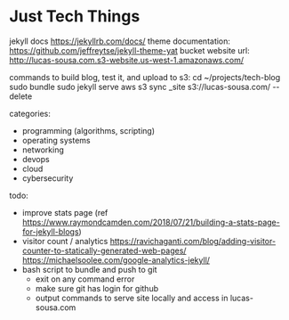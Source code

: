 # Just Tech Things

jekyll docs <https://jekyllrb.com/docs/>
theme documentation: <https://github.com/jeffreytse/jekyll-theme-yat>
bucket website url: <http://lucas-sousa.com.s3-website.us-west-1.amazonaws.com/>

commands to build blog, test it, and upload to s3:
cd ~/projects/tech-blog
sudo bundle
sudo jekyll serve
aws s3 sync _site s3://lucas-sousa.com/ --delete

categories:

- programming (algorithms, scripting)
- operating systems
- networking
- devops
- cloud
- cybersecurity

todo:

- improve stats page (ref <https://www.raymondcamden.com/2018/07/21/building-a-stats-page-for-jekyll-blogs>)
- visitor count / analytics <https://ravichaganti.com/blog/adding-visitor-counter-to-statically-generated-web-pages/> <https://michaelsoolee.com/google-analytics-jekyll/>
- bash script to bundle and push to git
  - exit on any command error
  - make sure git has login for github
  - output commands to serve site locally and access in lucas-sousa.com
